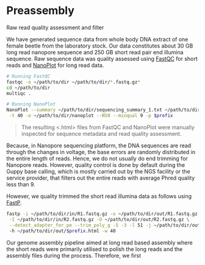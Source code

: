 # Preassembly
Raw read quality assessment and filter

We have generated sequence data from whole body DNA extract of one female beetle from the laboratory stock. Our data constitutes about 30 GB long read nanopore sequence and 250 GB short read pair end illumina sequence. Raw sequence data was quality assessed using [FastQC](https://github.com/s-andrews/FastQC) for short reads and [NanoPlot](https://github.com/wdecoster/NanoPlot) for long read data.

```bash
# Running FastQC
fastqc -o ~/path/to/dir ~/path/to/dir/*.fastq.gz*
cd ~/path/to/dir
multiqc .
```
```bash
# Running NanoPlot
NanoPlot --summary ~/path/to/dir/sequencing_summary_1.txt ~/path/to/dir/sequencing_summary_2.txt \
 -t 40 -o ~/path/to/dir/nanoplot --N50 --minqual 9 -p $prefix
```
> The resulting <.html> files from FastQC and NanoPlot were manually inspected for sequence metadata and read quality assessment.

Because, in Nanopore sequencing platform, the DNA sequences are read through the changes in voltage, the base errors are randomly distributed in the entire length of reads. Hence, we do not usually do end trimming for Nanopore reads. However, quality control is done by default during the Guppy base calling, which is mostly carried out by the NGS facility or the service provider, that filters out the entire reads with average Phred quality less than 9.

However, we quality trimmed the short read illumina data as follows using [FastP](https://github.com/OpenGene/fastp).
```bash
fastp -i ~/path/to/dir/in/R1.fastq.gz -o ~/path/to/dir/out/R1.fastq.gz \
 -I ~/path/to/dir/in/R2.fastq.gz -O ~/path/to/dir/out/R2.fastq.gz \
 --detect_adapter_for_pe --trim_poly_g -5 -3 -l 51 -j ~/path/to/dir/out/$prefix.json \ 
 -h ~/path/to/dir/out/$prefix.html -w 40
```

Our genome assembly pipeline aimed at long read based assembly where the short reads were primarily utilised to polish the long reads and the assembly files during the process. Therefore, we first
